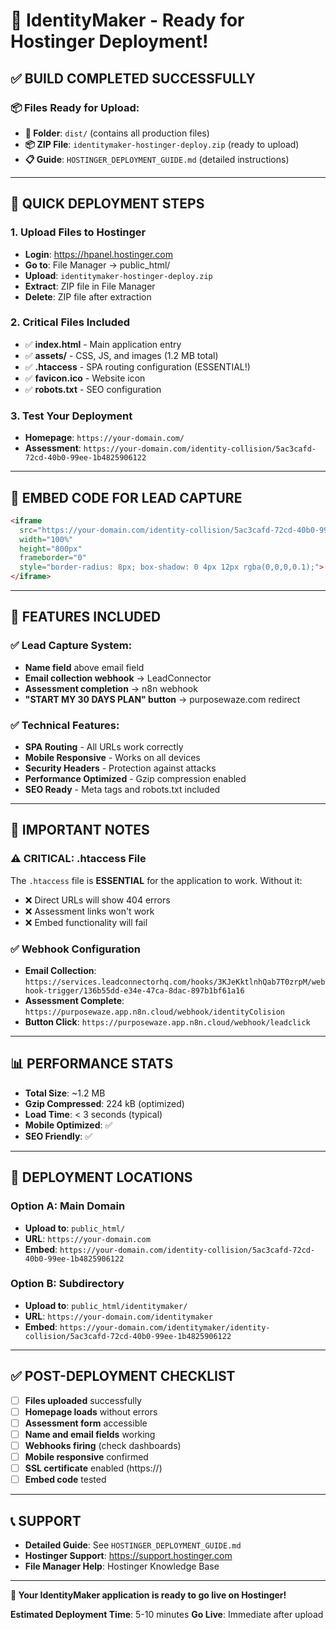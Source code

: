# 🚀 IdentityMaker - Ready for Hostinger Deployment!

## ✅ **BUILD COMPLETED SUCCESSFULLY**

### **📦 Files Ready for Upload:**
- **📁 Folder**: `dist/` (contains all production files)
- **📦 ZIP File**: `identitymaker-hostinger-deploy.zip` (ready to upload)
- **📋 Guide**: `HOSTINGER_DEPLOYMENT_GUIDE.md` (detailed instructions)

---

## 🎯 **QUICK DEPLOYMENT STEPS**

### **1. Upload Files to Hostinger**
- **Login**: https://hpanel.hostinger.com
- **Go to**: File Manager → public_html/
- **Upload**: `identitymaker-hostinger-deploy.zip`
- **Extract**: ZIP file in File Manager
- **Delete**: ZIP file after extraction

### **2. Critical Files Included**
- ✅ **index.html** - Main application entry
- ✅ **assets/** - CSS, JS, and images (1.2 MB total)
- ✅ **.htaccess** - SPA routing configuration (ESSENTIAL!)
- ✅ **favicon.ico** - Website icon
- ✅ **robots.txt** - SEO configuration

### **3. Test Your Deployment**
- **Homepage**: `https://your-domain.com/`
- **Assessment**: `https://your-domain.com/identity-collision/5ac3cafd-72cd-40b0-99ee-1b4825906122`

---

## 📱 **EMBED CODE FOR LEAD CAPTURE**

```html
<iframe 
  src="https://your-domain.com/identity-collision/5ac3cafd-72cd-40b0-99ee-1b4825906122"
  width="100%" 
  height="800px" 
  frameborder="0"
  style="border-radius: 8px; box-shadow: 0 4px 12px rgba(0,0,0,0.1);">
</iframe>
```

---

## 🔧 **FEATURES INCLUDED**

### **✅ Lead Capture System:**
- **Name field** above email field
- **Email collection webhook** → LeadConnector
- **Assessment completion** → n8n webhook
- **"START MY 30 DAYS PLAN" button** → purposewaze.com redirect

### **✅ Technical Features:**
- **SPA Routing** - All URLs work correctly
- **Mobile Responsive** - Works on all devices
- **Security Headers** - Protection against attacks
- **Performance Optimized** - Gzip compression enabled
- **SEO Ready** - Meta tags and robots.txt included

---

## 🚨 **IMPORTANT NOTES**

### **⚠️ CRITICAL: .htaccess File**
The `.htaccess` file is **ESSENTIAL** for the application to work. Without it:
- ❌ Direct URLs will show 404 errors
- ❌ Assessment links won't work
- ❌ Embed functionality will fail

### **✅ Webhook Configuration**
- **Email Collection**: `https://services.leadconnectorhq.com/hooks/3KJeKktlnhQab7T0zrpM/webhook-trigger/136b55dd-e34e-47ca-8dac-897b1bf61a16`
- **Assessment Complete**: `https://purposewaze.app.n8n.cloud/webhook/identityColision`
- **Button Click**: `https://purposewaze.app.n8n.cloud/webhook/leadclick`

---

## 📊 **PERFORMANCE STATS**

- **Total Size**: ~1.2 MB
- **Gzip Compressed**: 224 kB (optimized)
- **Load Time**: < 3 seconds (typical)
- **Mobile Optimized**: ✅
- **SEO Friendly**: ✅

---

## 🎯 **DEPLOYMENT LOCATIONS**

### **Option A: Main Domain**
- **Upload to**: `public_html/`
- **URL**: `https://your-domain.com`
- **Embed**: `https://your-domain.com/identity-collision/5ac3cafd-72cd-40b0-99ee-1b4825906122`

### **Option B: Subdirectory**
- **Upload to**: `public_html/identitymaker/`
- **URL**: `https://your-domain.com/identitymaker`
- **Embed**: `https://your-domain.com/identitymaker/identity-collision/5ac3cafd-72cd-40b0-99ee-1b4825906122`

---

## ✅ **POST-DEPLOYMENT CHECKLIST**

- [ ] **Files uploaded** successfully
- [ ] **Homepage loads** without errors
- [ ] **Assessment form** accessible
- [ ] **Name and email fields** working
- [ ] **Webhooks firing** (check dashboards)
- [ ] **Mobile responsive** confirmed
- [ ] **SSL certificate** enabled (https://)
- [ ] **Embed code** tested

---

## 📞 **SUPPORT**

- **Detailed Guide**: See `HOSTINGER_DEPLOYMENT_GUIDE.md`
- **Hostinger Support**: https://support.hostinger.com
- **File Manager Help**: Hostinger Knowledge Base

---

**🎉 Your IdentityMaker application is ready to go live on Hostinger!**

**Estimated Deployment Time**: 5-10 minutes
**Go Live**: Immediate after upload

